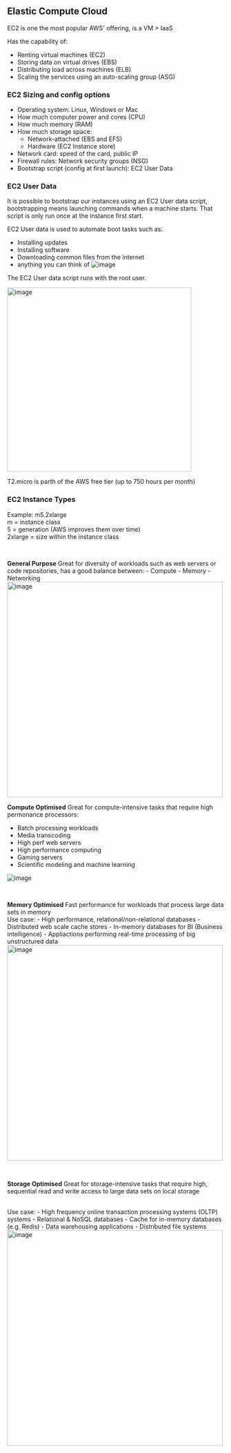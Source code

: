 ## Elastic Compute Cloud

EC2 is one the most popular AWS' offering, is a VM > IaaS

Has the capability of:
- Renting virtual machines (EC2)
- Storing data on virtual drives (EBS)
- Distributing load across machines (ELB)
- Scaling the services using an auto-scaling group (ASG)

### EC2 Sizing and config options
- Operating system: Linux, Windows or Mac
- How much computer power and cores (CPU)
- How much memory (RAM)
- How much storage space:
    - Network-attached (EBS and EFS)
    - Hardware (EC2 Instance store)
- Network card: speed of the card, public IP
- Firewall rules: Network security groups (NSG)
- Bootstrap script (config at first launch): EC2 User Data

### EC2 User Data

It is possible to bootstrap our instances using an EC2 User data script, bootstrapping means launching commands when a machine starts. That script is only run once at the instance first start.

EC2 User data is used to automate boot tasks such as:
- Installing updates
- Installing software
- Downloading common files from the internet
- anything you can think of
![image](https://github.com/UpheldSmile/Virtual-Network/assets/49825639/e4ea489c-feb0-4588-b4f0-c0c77c98605d)


The EC2 User data script runs with the root user.

<img width="427" alt="image" src="https://github.com/UpheldSmile/Virtual-Network/assets/49825639/928a8690-429d-4e89-946d-7eb4faa4c2e9">

T2.micro is parth of the AWS free tier (up to 750 hours per month)

### EC2 Instance Types

Example: m5.2xlarge <br>
m = instance class <br>
5 = generation (AWS improves them over time) <br>
2xlarge = size within the instance class <br>

<br>

**General Purpose**
Great for diversity of workloads such as web servers or code repositories, has a good balance between:
    - Compute
    - Memory
    - Networking
<img width="500" alt="image" src="https://github.com/UpheldSmile/Virtual-Network/assets/49825639/c2c24ace-0039-4306-adc7-5d5169e0523d">
<br>

**Compute Optimised**
Great for compute-intensive tasks that require high permonance processors:
  - Batch processing workloads
  - Media transcoding
  - High perf web servers
  - High performance computing
  - Gaming servers
  - Scientific modeling and machine learning

![image](https://github.com/UpheldSmile/Virtual-Network/assets/49825639/21ed9ece-610c-4d32-94ae-7e580d832806)

<br>

**Memory Optimised**
  Fast performance for workloads that process large data sets in memory
  <br>
  Use case:
    - High performance, relational/non-relational databases
    - Distributed web scale cache stores
    - In-memory databases for BI (Business intelligence)
    - Appliactions performing real-time processing of big unstructured data
<img width="500" alt="image" src="https://github.com/UpheldSmile/Virtual-Network/assets/49825639/f4ecce42-5cfb-460d-b898-7fca35e28a7d">

<br>

**Storage Optimised**
Great for storage-intensive tasks that require high, sequential read and write access to large data sets on local storage

<br>
Use case:
- High frequency online transaction processing systems (OLTP) systems
- Relational & NoSQL databases
- Cache for in-memory databases (e.g. Redis)
- Data warehousing applications
- Distributed file systems

<img width="500" alt="image" src="https://github.com/UpheldSmile/Virtual-Network/assets/49825639/67aff659-6fe2-44f5-96e1-2587c7fbaf52">
